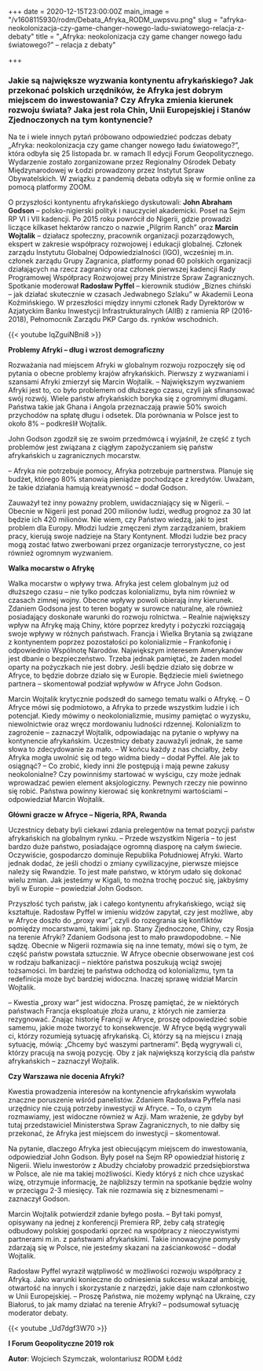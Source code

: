 +++
date = 2020-12-15T23:00:00Z
main_image = "/v1608115930/rodm/Debata_Afryka_RODM_uwpsvu.png"
slug = "afryka-neokolonizacja-czy-game-changer-nowego-ladu-swiatowego-relacja-z-debaty"
title = "„Afryka: neokolonizacja czy game changer nowego ładu światowego?” – relacja z debaty"

+++
### **Jakie są największe wyzwania kontynentu afrykańskiego? Jak przekonać polskich urzędników, że Afryka jest dobrym miejscem do inwestowania? Czy Afryka zmienia kierunek rozwoju świata? Jaka jest rola Chin, Unii Europejskiej i Stanów Zjednoczonych na tym kontynencie?**

Na te i wiele innych pytań próbowano odpowiedzieć podczas debaty „Afryka: neokolonizacja czy game changer nowego ładu światowego?”, która odbyła się 25 listopada br. w ramach II edycji Forum Geopolitycznego. Wydarzenie zostało zorganizowane przez Regionalny Ośrodek Debaty Międzynarodowej w Łodzi prowadzony przez Instytut Spraw Obywatelskich. W związku z pandemią debata odbyła się w formie online za pomocą platformy ZOOM.

O przyszłości kontynentu afrykańskiego dyskutowali: **John Abraham Godson** – polsko-nigierski polityk i nauczyciel akademicki. Poseł na Sejm RP VI i VII kadencji. Po 2015 roku powrócił do Nigerii, gdzie prowadzi liczące kilkaset hektarów ranczo o nazwie „Pilgrim Ranch” oraz **Marcin Wojtalik** – działacz społeczny, pracownik organizacji pozarządowych, ekspert w zakresie współpracy rozwojowej i edukacji globalnej. Członek zarządu Instytutu Globalnej Odpowiedzialności (IGO), wcześniej m.in. członek zarządu Grupy Zagranica, platformy ponad 60 polskich organizacji działających na rzecz zagranicy oraz członek pierwszej kadencji Rady Programowej Współpracy Rozwojowej przy Ministrze Spraw Zagranicznych. Spotkanie moderował **Radosław Pyffel** – kierownik studiów „Biznes chiński – jak działać skutecznie w czasach Jedwabnego Szlaku” w Akademii Leona Koźmińskiego. W przeszłości między innymi członek Rady Dyrektorów w Azjatyckim Banku Inwestycji Infrastrukturalnych (AIIB) z ramienia RP (2016-2018), Pełnomocnik Zarządu PKP Cargo ds. rynków wschodnich.

{{< youtube IqZguiNBni8 >}}

**Problemy Afryki – dług i wzrost demograficzny**

Rozważania nad miejscem Afryki w globalnym rozwoju rozpoczęły się od pytania o obecne problemy krajów afrykańskich. Pierwszy z wyzwaniami i szansami Afryki zmierzył się Marcin Wojtalik. – Największym wyzwaniem Afryki jest to, co było problemem od dłuższego czasu, czyli jak sfinansować swój rozwój. Wiele państw afrykańskich boryka się z ogromnymi długami. Państwa takie jak Ghana i Angola przeznaczają prawie 50% swoich przychodów na spłatę długu i odsetek. Dla porównania w Polsce jest to około 8% – podkreślił Wojtalik.

John Godson zgodził się ze swoim przedmówcą i wyjaśnił, że część z tych problemów jest związana z ciągłym zapożyczaniem się państw afrykańskich u zagranicznych mocarstw.

– Afryka nie potrzebuje pomocy, Afryka potrzebuje partnerstwa. Planuje się budżet, którego 80% stanowią pieniądze pochodzące z kredytów. Uważam, że takie działania hamują kreatywność – dodał Godson.

Zauważył też inny poważny problem, uwidaczniający się w Nigerii. – Obecnie w Nigerii jest ponad 200 milionów ludzi, według prognoz za 30 lat będzie ich 420 milionów. Nie wiem, czy Państwo wiedzą, jaki to jest problem dla Europy. Młodzi ludzie zmęczeni złym zarządzaniem, brakiem pracy, kierują swoje nadzieje na Stary Kontynent. Młodzi ludzie bez pracy mogą zostać łatwo zwerbowani przez organizacje terrorystyczne, co jest również ogromnym wyzwaniem.

**Walka mocarstw o Afrykę**

Walka mocarstw o wpływy trwa. Afryka jest celem globalnym już od dłuższego czasu – nie tylko podczas kolonializmu, była nim również w czasach zimnej wojny. Obecne wpływy powoli obierają inny kierunek. Zdaniem Godsona jest to teren bogaty w surowce naturalne, ale również posiadający doskonałe warunki do rozwoju rolnictwa. – Realnie największy wpływ na Afrykę mają Chiny, które poprzez kredyty i pożyczki rozciągają swoje wpływy w różnych państwach. Francja i Wielka Brytania są związane z kontynentem poprzez pozostałości po kolonializmie – Frankofonię i odpowiednio Wspólnotę Narodów. Największym interesem Amerykanów jest dbanie o bezpieczeństwo. Trzeba jednak pamiętać, że żaden model oparty na pożyczkach nie jest dobry. Jeśli będzie działo się dobrze w Afryce, to będzie dobrze działo się w Europie. Będziecie mieli świetnego partnera – skomentował podział wpływów w Afryce John Godson.

Marcin Wojtalik krytycznie podszedł do samego tematu walki o Afrykę. – O Afryce mówi się podmiotowo, a Afryka to przede wszystkim ludzie i ich potencjał. Kiedy mówimy o neokolonializmie, musimy pamiętać o wyzysku, niewolnictwie oraz wręcz mordowaniu ludności rdzennej. Kolonializm to zagrożenie – zaznaczył Wojtalik, odpowiadając na pytanie o wpływy na kontynencie afrykańskim. Uczestnicy debaty zauważyli jednak, że same słowa to zdecydowanie za mało. – W końcu każdy z nas chciałby, żeby Afryka mogła uwolnić się od tego widma biedy – dodał Pyffel. Ale jak to osiągnąć? – Co zrobić, kiedy inni źle postępują i mają pewne zakusy neokolonialne? Czy powinniśmy startować w wyścigu, czy może jednak wprowadzać pewien element aksjologiczny. Pewnych rzeczy nie powinno się robić. Państwa powinny kierować się konkretnymi wartościami – odpowiedział Marcin Wojtalik.

**Główni gracze w Afryce – Nigeria, RPA, Rwanda**

Uczestnicy debaty byli ciekawi zdania prelegentów na temat pozycji państw afrykańskich na globalnym rynku. – Przede wszystkim Nigeria – to jest bardzo duże państwo, posiadające ogromną diasporę na całym świecie. Oczywiście, gospodarczo dominuje Republika Południowej Afryki. Warto jednak dodać, że jeśli chodzi o zmiany cywilizacyjne, pierwsze miejsce należy się Rwandzie. To jest małe państwo, w którym udało się dokonać wielu zmian. Jak jesteśmy w Kigali, to można trochę poczuć się, jakbyśmy byli w Europie – powiedział John Godson.

Przyszłość tych państw, jak i całego kontynentu afrykańskiego, wciąż się kształtuje. Radosław Pyffel w imieniu widzów zapytał, czy jest możliwe, aby w Afryce doszło do „proxy war”, czyli do rozegrania się konfliktów pomiędzy mocarstwami, takimi jak np. Stany Zjednoczone, Chiny, czy Rosja na terenie Afryki? Zdaniem Godsona jest to mało prawdopodobne. – Nie sądzę. Obecnie w Nigerii rozmawia się na inne tematy, mówi się o tym, że część państw powstała sztucznie. W Afryce obecnie obserwowane jest coś w rodzaju bałkanizacji – niektóre państwa poszukują wciąż swojej tożsamości. Im bardziej te państwa odchodzą od kolonializmu, tym ta redefinicja może być bardziej widoczna. Inaczej sprawę widział Marcin Wojtalik.

– Kwestia „proxy war” jest widoczna. Proszę pamiętać, że w niektórych państwach Francja eksploatuje złoża uranu, z których nie zamierza rezygnować. Znając historię Francji w Afryce, proszę odpowiedzieć sobie samemu, jakie może tworzyć to konsekwencje. W Afryce będą wygrywali ci, którzy rozumieją sytuację afrykańską. Ci, którzy są na miejscu i znają sytuację, mówią: „Chcemy być waszymi partnerami”. Będą wygrywali ci, którzy pracują na swoją pozycję. Oby z jak największą korzyścią dla państw afrykańskich – zaznaczył Wojtalik.

**Czy Warszawa nie docenia Afryki?**

Kwestia prowadzenia interesów na kontynencie afrykańskim wywołała znaczne poruszenie wśród panelistów. Zdaniem Radosława Pyffela nasi urzędnicy nie czują potrzeby inwestycji w Afryce. – To, o czym rozmawiamy, jest widoczne również w Azji. Mam wrażenie, że gdyby był tutaj przedstawiciel Ministerstwa Spraw Zagranicznych, to nie dałby się przekonać, że Afryka jest miejscem do inwestycji – skomentował.

Na pytanie, dlaczego Afryka jest obiecującym miejscem do inwestowania, odpowiedział John Godson. Były poseł na Sejm RP opowiedział historię z Nigerii. Wielu inwestorów z Abudży chciałoby prowadzić przedsiębiorstwa w Polsce, ale nie ma takiej możliwości. Kiedy któryś z nich chce uzyskać wizę, otrzymuje informację, że najbliższy termin na spotkanie będzie wolny w przeciągu 2-3 miesięcy. Tak nie rozmawia się z biznesmenami – zaznaczył Godson.

Marcin Wojtalik potwierdził zdanie byłego posła. – Był taki pomysł, opisywany na jednej z konferencji Premiera RP, żeby całą strategię odbudowy polskiej gospodarki oprzeć na współpracy z nieoczywistymi partnerami m.in. z państwami afrykańskimi. Takie innowacyjne pomysły zdarzają się w Polsce, nie jesteśmy skazani na zaściankowość – dodał Wojtalik.

Radosław Pyffel wyraził wątpliwość w możliwości rozwoju współpracy z Afryką. Jako warunki konieczne do odniesienia sukcesu wskazał ambicję, otwartość na innych i skorzystanie z narzędzi, jakie daje nam członkostwo w Unii Europejskiej. – Proszę Państwa, nie możemy wpłynąć na Ukrainę, czy Białoruś, to jak mamy działać na terenie Afryki? – podsumował sytuację moderator debaty.

{{< youtube _Ud7dgf3W70 >}}

**I Forum Geopolityczne 2019 rok**

**Autor**: Wojciech Szymczak, wolontariusz RODM Łódź